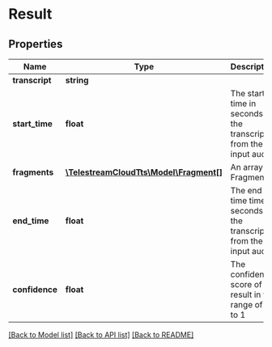 # Result

## Properties
Name | Type | Description | Notes
------------ | ------------- | ------------- | -------------
**transcript** | **string** |  | [optional] 
**start_time** | **float** | The start time in seconds of the transcript from the input audio | [optional] 
**fragments** | [**\TelestreamCloudTts\Model\Fragment[]**](Fragment.md) | An array of Fragments | [optional] 
**end_time** | **float** | The end time time in seconds of the transcript from the input audio | [optional] 
**confidence** | **float** | The confidence score of the result in the range of 0 to 1 | [optional] 

[[Back to Model list]](../README.md#documentation-for-models) [[Back to API list]](../README.md#documentation-for-api-endpoints) [[Back to README]](../README.md)


